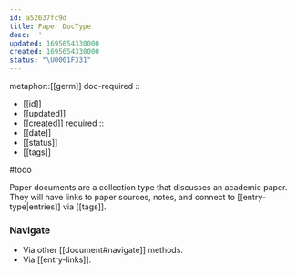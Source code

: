 ```yaml
---
id: a52637fc9d
title: Paper DocType
desc: ''
updated: 1695654330000
created: 1695654330000
status: "\U0001F331"
---
```


metaphor::[[germ]]
doc-required ::
- [[id]]
- [[updated]]
- [[created]]
required ::
- [[date]]
- [[status]]
- [[tags]]


#todo

Paper documents are a collection type that discusses an academic paper. They will have links to paper sources, notes, and connect to [[entry-type|entries]] via [[tags]].

### Navigate

- Via other [[document#navigate]] methods.
- Via [[entry-links]].
